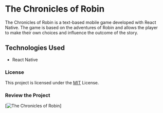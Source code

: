 # The Chronicles of Robin

The Chronicles of Robin is a text-based mobile game developed with React Native. The game is based on the adventures of Robin and allows the player to make their own choices and influence the outcome of the story.

## Technologies Used

- React Native

### License

This project is licensed under the [MIT](https://github.com/eneskutlay/TheChroniclesOfRobin/blob/main/LICENSE) License.


### Review the Project
[![The Chronicles of Robin](https://media.giphy.com/media/UHE65jlKYRjNs6DPYE/giphy.gif)]